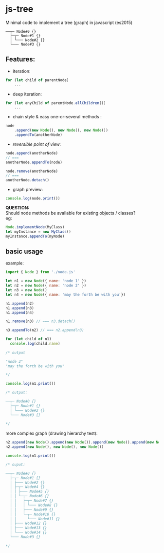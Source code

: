 # js-tree
Minimal code to implement a tree (graph) in javascript (es2015)  
```
──┬─ Node#0 {}
  ├─┬─ Node#1 {}
  │ └─── Node#2 {}
  └─── Node#3 {}
```

## Features:  
- iteration: 
```javascript
for (let child of parentNode) 
    ...
```
- deep iteration: 
```javascript
for (let anyChild of parentNode.allChildren()) 
    ...
```
- chain style & easy one-or-several methods : 
```javascript
node
    .append(new Node(), new Node(), new Node())
    .appendTo(anotherNode)
```
- *reversible point of view*:
```javascript
node.append(anotherNode) 
// ===
anotherNode.appendTo(node)

node.remove(anotherNode) 
// ===
anotherNode.detach() 
```
- graph preview:
```javascript
console.log(node.print())
```



**QUESTION:**  
Should node methods be available for existing objects / classes?  
eg: 
```javascript
Node.implementNode(MyClass)
let myInstance = new MyClass()
myInstance.appendTo(myNode)
```

## basic usage
example:

```javascript
import { Node } from './node.js'

let n1 = new Node({ name: 'node 1' })
let n2 = new Node({ name: 'node 2' })
let n3 = new Node()
let n4 = new Node({ name: 'may the forth be with you'})

n1.append(n2)
n1.append(n3)
n1.append(n4)

n1.remove(n3) // === n3.detach()

n3.appendTo(n2) // === n2.append(n3)

for (let child of n1)
  console.log(child.name)
  
/* output

"node 2"
"may the forth be with you"

*/

console.log(n1.print())

/* output:

──┬─ Node#0 {}
  ├─┬─ Node#1 {}
  │ └─── Node#2 {}
  └─── Node#3 {}
  
*/

```

more complex graph (drawing hierarchy test):
```javascript
n2.append(new Node().append(new Node()).append(new Node().append(new Node().append(new Node())).append(new Node()).append(new Node().append(new Node()))))
n2.append(new Node(), new Node(), new Node())

console.log(n1.print())

/* ouput:

──┬─ Node#0 {}
  ├─┬─ Node#1 {}
  │ ├─── Node#2 {}
  │ ├─┬─ Node#4 {}
  │ │ ├─── Node#5 {}
  │ │ └─┬─ Node#6 {}
  │ │   ├─┬─ Node#7 {}
  │ │   │ └─── Node#8 {}
  │ │   ├─── Node#9 {}
  │ │   └─┬─ Node#10 {}
  │ │     └─── Node#11 {}
  │ ├─── Node#12 {}
  │ ├─── Node#13 {}
  │ └─── Node#14 {}
  └─── Node#3 {}
  
*/
```
